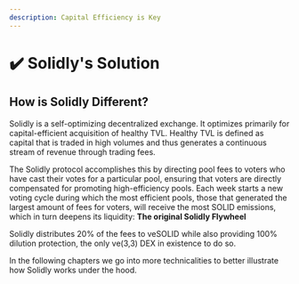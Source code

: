 ```yaml
---
description: Capital Efficiency is Key
---
```


# ✔️ Solidly's Solution

## How is Solidly Different? <a href="#e9ad" id="e9ad"></a>

Solidly is a self-optimizing decentralized exchange. It optimizes primarily for capital-efficient acquisition of healthy TVL. Healthy TVL is defined as capital that is traded in high volumes and thus generates a continuous stream of revenue through trading fees.

The Solidly protocol accomplishes this by directing pool fees to voters who have cast their votes for a particular pool, ensuring that voters are directly compensated for promoting high-efficiency pools. Each week starts a new voting cycle during which the most efficient pools, those that generated the largest amount of fees for voters, will receive the most SOLID emissions, which in turn deepens its liquidity: **The original Solidly Flywheel**

Solidly distributes 20% of the fees to veSOLID while also providing 100% dilution protection, the only ve(3,3) DEX in existence to do so.

In the following chapters we go into more technicalities to better illustrate how Solidly works under the hood.
